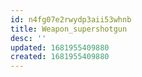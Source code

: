 ```yaml
---
id: n4fg07e2rwydp3aii53whnb
title: Weapon_supershotgun
desc: ''
updated: 1681955409880
created: 1681955409880
---
```

